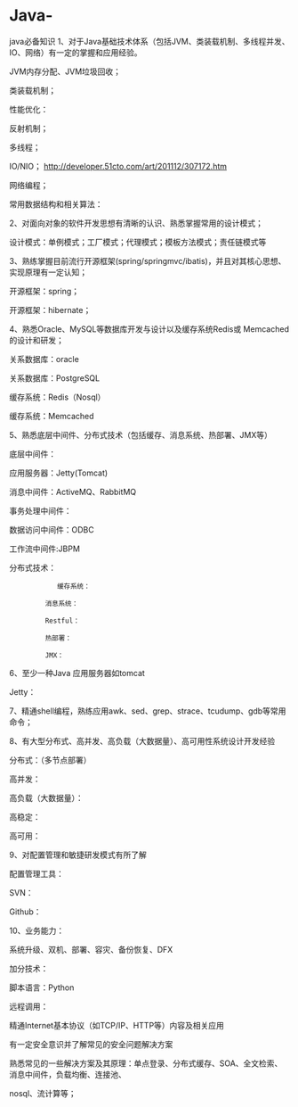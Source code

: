 # Java-
java必备知识
1、对于Java基础技术体系（包括JVM、类装载机制、多线程并发、IO、网络）有一定的掌握和应用经验。

  JVM内存分配、JVM垃圾回收；

  类装载机制；

  性能优化：

  反射机制；

  多线程；

  IO/NIO； http://developer.51cto.com/art/201112/307172.htm

  网络编程；

  常用数据结构和相关算法：

  

2、对面向对象的软件开发思想有清晰的认识、熟悉掌握常用的设计模式；

  设计模式：单例模式；工厂模式；代理模式；模板方法模式；责任链模式等

  

3、熟练掌握目前流行开源框架(spring/springmvc/ibatis)，并且对其核心思想、实现原理有一定认知；

  开源框架：spring；

  开源框架：hibernate；

  

4、熟悉Oracle、MySQL等数据库开发与设计以及缓存系统Redis或 Memcached的设计和研发；

  关系数据库：oracle

  关系数据库：PostgreSQL

  缓存系统：Redis（Nosql）

  缓存系统：Memcached

  

5、熟悉底层中间件、分布式技术（包括缓存、消息系统、热部署、JMX等）

  底层中间件：

   应用服务器：Jetty(Tomcat)

   消息中间件：ActiveMQ、RabbitMQ

   事务处理中间件：

   数据访问中间件：ODBC

   工作流中间件:JBPM

  分布式技术：

                缓存系统：

             消息系统：

             Restful：

             热部署：

             JMX：

6、至少一种Java 应用服务器如tomcat

  Jetty：

  

7、精通shell编程，熟练应用awk、sed、grep、strace、tcudump、gdb等常用命令；

 
8、有大型分布式、高并发、高负载（大数据量）、高可用性系统设计开发经验

  分布式：（多节点部署）

  高并发：

  高负载（大数据量）：

  高稳定：

  高可用：

  

9、对配置管理和敏捷研发模式有所了解

  配置管理工具：

   SVN：

   Github：

 
10、业务能力：

  系统升级、双机、部署、容灾、备份恢复、DFX

  

加分技术：

   脚本语言：Python

   远程调用：

   精通Internet基本协议（如TCP/IP、HTTP等）内容及相关应用

   有一定安全意识并了解常见的安全问题解决方案

   熟悉常见的一些解决方案及其原理：单点登录、分布式缓存、SOA、全文检索、消息中间件，负载均衡、连接池、

   nosql、流计算等；
